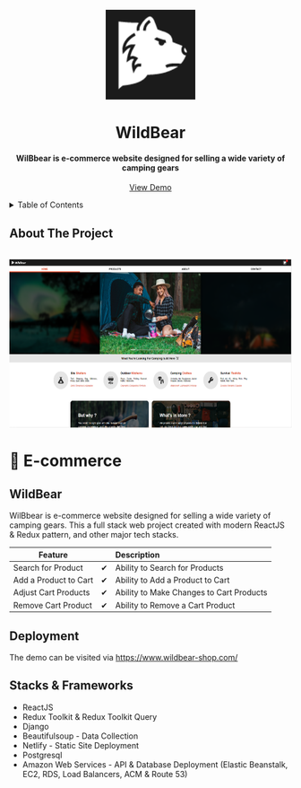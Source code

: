 <br />
<div align="center">
   <img src="logo.PNG" alt="Logo" width="160" height="160">

  <h1 align="center">WildBear</h1>
  <h4 align="center">WilBbear is e-commerce website designed for selling a wide variety of camping gears</h4>

  <p align="center">
    <a href="https://www.wildbear-shop.com/">View Demo</a>
  </p>
</div>

<!-- TABLE OF CONTENTS -->
<details>
  <summary>Table of Contents</summary>
  <ol>
    <li>
      <a href="#about-the-project">About The Project</a>
      <ul>
        <li><a href="#built-with">Stacks & Frameworks</a></li>
      </ul>
    </li>
  </ol>
</details>

## About The Project
<br />
<div align="center">
  <img src="wildbear.PNG" alt="wildbear" width="800" height="300">
</div>












# :shopping_cart: E-commerce
## WildBear
WilBbear is e-commerce website designed for selling a wide variety of camping gears. This a full stack web project created with modern ReactJS & Redux pattern, and other major tech stacks.

| Feature  | | Description  |
|----------|:-------------:|:-------------|
| Search for Product | &#10004; | Ability to Search for Products |
| Add a Product to Cart | &#10004; | Ability to Add a Product to Cart |
| Adjust Cart Products | &#10004; | Ability to Make Changes to Cart Products |
| Remove Cart Product | &#10004; | Ability to Remove a Cart Product |

## Deployment
The demo can be visited via https://www.wildbear-shop.com/

## Stacks & Frameworks
* ReactJS
* Redux Toolkit & Redux Toolkit Query
* Django
* Beautifulsoup - Data Collection
* Netlify - Static Site Deployment
* Postgresql
* Amazon Web Services - API & Database Deployment (Elastic Beanstalk, EC2, RDS, Load Balancers, ACM & Route 53)




